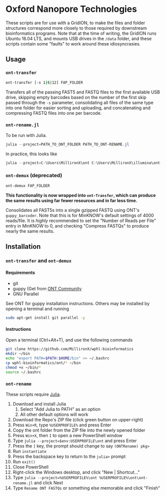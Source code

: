 # Oxford Nanopore Technologies

These scripts are for use with a GridION, to make the files and folder
structures correspond more closely to those required by downstream
bioinformatics programs. Note that at the time of writing, the GridION runs
Ubuntu 16.04 LTS, and mounts USB drives in the `/data` folder, and these scripts
contain some "faults" to work around these idiosyncrasies.

## Usage

### `ont-transfer`

```bash
ont-transfer [-s 1|6|12] FAP_FOLDER
```

Transfers all of the passing FAST5 and FASTQ files to the first available USB
drive, skipping empty barcodes based on the number of the first skip passed
through the `-s` parameter, consolidating all files of the same type into one
folder for easier sorting and uploading, and concatenating and compressing FASTQ
files into one per barcode.

### `ont-rename.jl`

To be run with Julia.

```powershell
julia --project=PATH_TO_ONT_FOLDER PATH_TO_ONT-RENAME.jl
```

In practice, this looks like

```powershell
julia --project=C:\Users\MillironX\ont C:\Users\MillironX\illumina\ont-rename.jl
```

### `ont-demux` (deprecated)

```bash
ont-demux FAP_FOLDER
```

**This functionality is now wrapped into `ont-Transfer`, which can produce the
same results using far fewer resources and in far less time.**

Consolidates all FAST5s into a single gzipped FASTQ using ONT's
`guppy_barcoder`. Note that this is for MinKNOW's default settings of 4000
reads/file. It is _highly_ recommended to set the "Number of Reads per File"
entry in MinKNOW to 0, and checking "Compress FASTQs" to produce nearly the same
results.

## Installation

### `ont-transfer` and `ont-demux`

#### Requirements

- git
- guppy (Get from [ONT Community](https://nanoporetech.com/community)
- GNU Parallel

See ONT for guppy installation instructions. Others may be installed by opening
a terminal and running

```bash
sudo apt-get install git parallel -y
```

#### Instructions

Open a terminal (Ctrl+Alt+T), and use the following commands

```bash
git clone https://github.com/MillironX/wphl-bioinformatics
mkdir ~/bin
echo "export PATH=$PATH:$HOME/bin" >> ~/.bashrc
cp wphl-bioinformatics/ont/* ~/bin
chmod +x ~/bin/*
source ~/.bashrc
```

### `ont-rename`

These scripts require [Julia](https://julialang.org).

1. Download and install Julia
    1. Select "Add Julia to PATH" as an option
    2. All other default options will work
2. Download the Repo's ZIP file (click green button on upper-right)
3. Press `Win+R`, type `%USERPROFILE%` and press Enter
4. Copy the ont folder from the ZIP file into the newly opened folder
5. Press `Win+X`, then `I` to open a new PowerShell window
6. Type `julia --project=$env:USERPROFILE\ont` and press Enter
7. Press the `]` key, the prompt should change to say `(ONTRename) pkg>`
8. Run `instantiate`
9. Press the backspace key to return to the `julia>` prompt
10. Run `exit()`
11. Close PowerShell
12. Right-click the Windows desktop, and click "New | Shortcut..."
13. Type `julia --project=%USERPROFILE%\ont
    %USERPROFILE%\ont\ont-rename.jl` and click Next
14. Type `Rename ONT FASTQs` or something else memorable and click "Finish"

